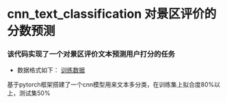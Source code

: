 # cnn_text_classification 对景区评价的分数预测

### 该代码实现了一个对景区评价文本预测用户打分的任务

* 数据格式如下：
[训练数据](https://github.com/xiaoshuangzi/cnn_text_classification/images/train.png)

基于pytorch框架搭建了一个cnn模型用来文本多分类，在训练集上拟合度80%以上，测试集50%


